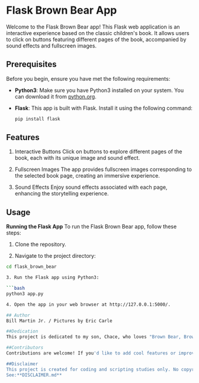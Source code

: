 # Flask Brown Bear App

Welcome to the Flask Brown Bear app! This Flask web application is an interactive experience based on the classic children's book. It allows users to click on buttons featuring different pages of the book, accompanied by sound effects and fullscreen images.

## Prerequisites

Before you begin, ensure you have met the following requirements:

- **Python3**: Make sure you have Python3 installed on your system. You can download it from [python.org](https://www.python.org/downloads/).

- **Flask**: This app is built with Flask. Install it using the following command:

  ```bash
  pip install flask

## Features
1. Interactive Buttons
Click on buttons to explore different pages of the book, each with its unique image and sound effect.

2. Fullscreen Images
The app provides fullscreen images corresponding to the selected book page, creating an immersive experience.

3. Sound Effects
Enjoy sound effects associated with each page, enhancing the storytelling experience.


## Usage
**Running the Flask App**
To run the Flask Brown Bear app, follow these steps:

1. Clone the repository.

2. Navigate to the project directory:

 ```bash
 cd flask_brown_bear

3. Run the Flask app using Python3:

 ```bash	
 python3 app.py

4. Open the app in your web browser at http://127.0.0.1:5000/.

## Author
Bill Martin Jr. / Pictures by Eric Carle

##Dedication
This project is dedicated to my son, Chace, who loves "Brown Bear, Brown Bear, What Do You See?" This app is a small tribute to one of his favorite books.

##Contributors
Contributions are welcome! If you'd like to add cool features or improvements to the Flask Brown Bear app.

##Disclaimer
This project is created for coding and scripting studies only. No copyright infringement is intended. The content and images used in this application are based on "Brown Bear, Brown Bear, What Do You See?" by Bill Martin Jr. and Eric Carle. All rights to the original work belong to the respective copyright holders. 
See:**DISCLAIMER.md**
